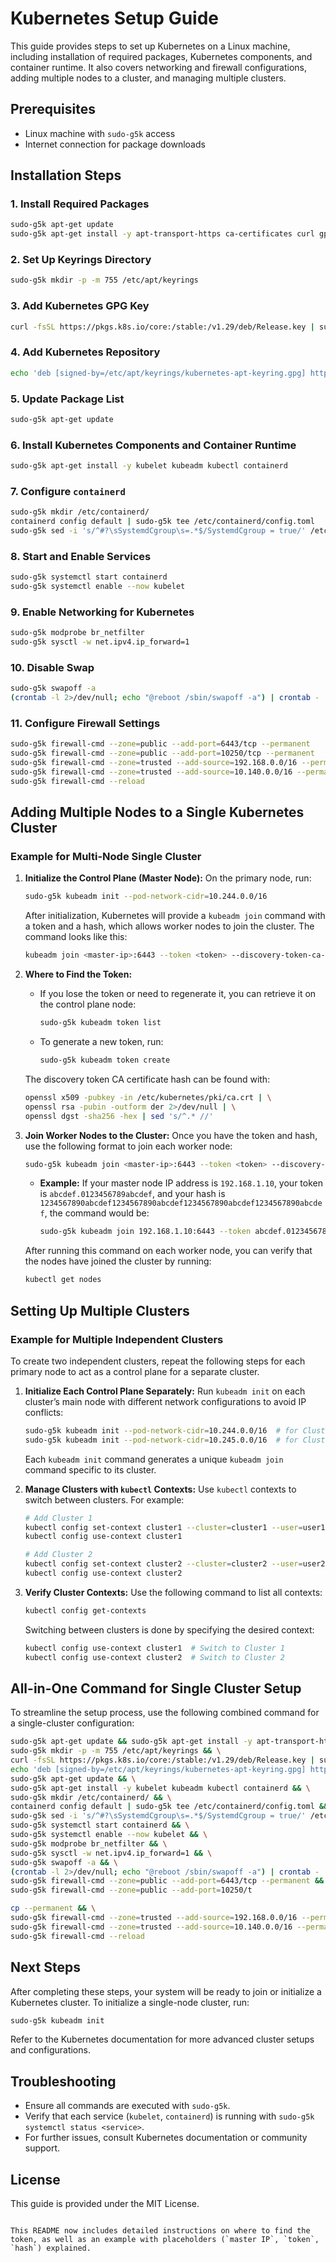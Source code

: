 
# Kubernetes Setup Guide

This guide provides steps to set up Kubernetes on a Linux machine, including installation of required packages, Kubernetes components, and container runtime. It also covers networking and firewall configurations, adding multiple nodes to a cluster, and managing multiple clusters.

## Prerequisites

- Linux machine with `sudo-g5k` access
- Internet connection for package downloads

## Installation Steps

### 1. Install Required Packages

```bash
sudo-g5k apt-get update
sudo-g5k apt-get install -y apt-transport-https ca-certificates curl gpg
```

### 2. Set Up Keyrings Directory

```bash
sudo-g5k mkdir -p -m 755 /etc/apt/keyrings
```

### 3. Add Kubernetes GPG Key

```bash
curl -fsSL https://pkgs.k8s.io/core:/stable:/v1.29/deb/Release.key | sudo-g5k gpg --dearmor -o /etc/apt/keyrings/kubernetes-apt-keyring.gpg
```

### 4. Add Kubernetes Repository

```bash
echo 'deb [signed-by=/etc/apt/keyrings/kubernetes-apt-keyring.gpg] https://pkgs.k8s.io/core:/stable:/v1.29/deb/ /' | sudo-g5k tee /etc/apt/sources.list.d/kubernetes.list
```

### 5. Update Package List

```bash
sudo-g5k apt-get update
```

### 6. Install Kubernetes Components and Container Runtime

```bash
sudo-g5k apt-get install -y kubelet kubeadm kubectl containerd
```

### 7. Configure `containerd`

```bash
sudo-g5k mkdir /etc/containerd/
containerd config default | sudo-g5k tee /etc/containerd/config.toml
sudo-g5k sed -i 's/^#?\sSystemdCgroup\s=.*$/SystemdCgroup = true/' /etc/containerd/config.toml
```

### 8. Start and Enable Services

```bash
sudo-g5k systemctl start containerd
sudo-g5k systemctl enable --now kubelet
```

### 9. Enable Networking for Kubernetes

```bash
sudo-g5k modprobe br_netfilter
sudo-g5k sysctl -w net.ipv4.ip_forward=1
```

### 10. Disable Swap

```bash
sudo-g5k swapoff -a
(crontab -l 2>/dev/null; echo "@reboot /sbin/swapoff -a") | crontab - || true
```

### 11. Configure Firewall Settings

```bash
sudo-g5k firewall-cmd --zone=public --add-port=6443/tcp --permanent
sudo-g5k firewall-cmd --zone=public --add-port=10250/tcp --permanent
sudo-g5k firewall-cmd --zone=trusted --add-source=192.168.0.0/16 --permanent
sudo-g5k firewall-cmd --zone=trusted --add-source=10.140.0.0/16 --permanent
sudo-g5k firewall-cmd --reload
```

## Adding Multiple Nodes to a Single Kubernetes Cluster

### Example for Multi-Node Single Cluster

1. **Initialize the Control Plane (Master Node):**
   On the primary node, run:
   ```bash
   sudo-g5k kubeadm init --pod-network-cidr=10.244.0.0/16
   ```
   After initialization, Kubernetes will provide a `kubeadm join` command with a token and a hash, which allows worker nodes to join the cluster. The command looks like this:
   ```bash
   kubeadm join <master-ip>:6443 --token <token> --discovery-token-ca-cert-hash sha256:<hash>
   ```

2. **Where to Find the Token:**
   - If you lose the token or need to regenerate it, you can retrieve it on the control plane node:
     ```bash
     sudo-g5k kubeadm token list
     ```
   - To generate a new token, run:
     ```bash
     sudo-g5k kubeadm token create
     ```

   The discovery token CA certificate hash can be found with:
   ```bash
   openssl x509 -pubkey -in /etc/kubernetes/pki/ca.crt | \
   openssl rsa -pubin -outform der 2>/dev/null | \
   openssl dgst -sha256 -hex | sed 's/^.* //'
   ```

3. **Join Worker Nodes to the Cluster:**
   Once you have the token and hash, use the following format to join each worker node:
   ```bash
   sudo-g5k kubeadm join <master-ip>:6443 --token <token> --discovery-token-ca-cert-hash sha256:<hash>
   ```
   - **Example:**
     If your master node IP address is `192.168.1.10`, your token is `abcdef.0123456789abcdef`, and your hash is `1234567890abcdef1234567890abcdef1234567890abcdef1234567890abcdef`, the command would be:
     ```bash
     sudo-g5k kubeadm join 192.168.1.10:6443 --token abcdef.0123456789abcdef --discovery-token-ca-cert-hash sha256:1234567890abcdef1234567890abcdef1234567890abcdef1234567890abcdef
     ```
   After running this command on each worker node, you can verify that the nodes have joined the cluster by running:
   ```bash
   kubectl get nodes
   ```

## Setting Up Multiple Clusters

### Example for Multiple Independent Clusters

To create two independent clusters, repeat the following steps for each primary node to act as a control plane for a separate cluster.

1. **Initialize Each Control Plane Separately:**
   Run `kubeadm init` on each cluster’s main node with different network configurations to avoid IP conflicts:
   ```bash
   sudo-g5k kubeadm init --pod-network-cidr=10.244.0.0/16  # for Cluster 1
   sudo-g5k kubeadm init --pod-network-cidr=10.245.0.0/16  # for Cluster 2
   ```
   Each `kubeadm init` command generates a unique `kubeadm join` command specific to its cluster.

2. **Manage Clusters with `kubectl` Contexts:**
   Use `kubectl` contexts to switch between clusters. For example:
   ```bash
   # Add Cluster 1
   kubectl config set-context cluster1 --cluster=cluster1 --user=user1 --namespace=default
   kubectl config use-context cluster1

   # Add Cluster 2
   kubectl config set-context cluster2 --cluster=cluster2 --user=user2 --namespace=default
   kubectl config use-context cluster2
   ```

3. **Verify Cluster Contexts:**
   Use the following command to list all contexts:
   ```bash
   kubectl config get-contexts
   ```
   Switching between clusters is done by specifying the desired context:
   ```bash
   kubectl config use-context cluster1  # Switch to Cluster 1
   kubectl config use-context cluster2  # Switch to Cluster 2
   ```

## All-in-One Command for Single Cluster Setup

To streamline the setup process, use the following combined command for a single-cluster configuration:

```bash
sudo-g5k apt-get update && sudo-g5k apt-get install -y apt-transport-https ca-certificates curl gpg && \
sudo-g5k mkdir -p -m 755 /etc/apt/keyrings && \
curl -fsSL https://pkgs.k8s.io/core:/stable:/v1.29/deb/Release.key | sudo-g5k gpg --dearmor -o /etc/apt/keyrings/kubernetes-apt-keyring.gpg && \
echo 'deb [signed-by=/etc/apt/keyrings/kubernetes-apt-keyring.gpg] https://pkgs.k8s.io/core:/stable:/v1.29/deb/ /' | sudo-g5k tee /etc/apt/sources.list.d/kubernetes.list && \
sudo-g5k apt-get update && \
sudo-g5k apt-get install -y kubelet kubeadm kubectl containerd && \
sudo-g5k mkdir /etc/containerd/ && \
containerd config default | sudo-g5k tee /etc/containerd/config.toml && \
sudo-g5k sed -i 's/^#?\sSystemdCgroup\s=.*$/SystemdCgroup = true/' /etc/containerd/config.toml && \
sudo-g5k systemctl start containerd && \
sudo-g5k systemctl enable --now kubelet && \
sudo-g5k modprobe br_netfilter && \
sudo-g5k sysctl -w net.ipv4.ip_forward=1 && \
sudo-g5k swapoff -a && \
(crontab -l 2>/dev/null; echo "@reboot /sbin/swapoff -a") | crontab - || true && \
sudo-g5k firewall-cmd --zone=public --add-port=6443/tcp --permanent && \
sudo-g5k firewall-cmd --zone=public --add-port=10250/t

cp --permanent && \
sudo-g5k firewall-cmd --zone=trusted --add-source=192.168.0.0/16 --permanent && \
sudo-g5k firewall-cmd --zone=trusted --add-source=10.140.0.0/16 --permanent && \
sudo-g5k firewall-cmd --reload
```

## Next Steps

After completing these steps, your system will be ready to join or initialize a Kubernetes cluster. To initialize a single-node cluster, run:

```bash
sudo-g5k kubeadm init
```

Refer to the Kubernetes documentation for more advanced cluster setups and configurations.

## Troubleshooting

- Ensure all commands are executed with `sudo-g5k`.
- Verify that each service (`kubelet`, `containerd`) is running with `sudo-g5k systemctl status <service>`.
- For further issues, consult Kubernetes documentation or community support.

## License

This guide is provided under the MIT License.
```

This README now includes detailed instructions on where to find the token, as well as an example with placeholders (`master IP`, `token`, `hash`) explained.
